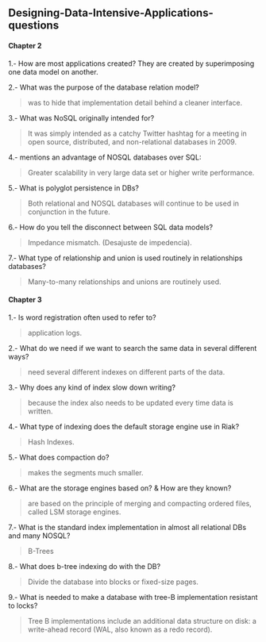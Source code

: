 ## Designing-Data-Intensive-Applications-questions

#### Chapter 2

1.- How are most applications created?
They are created by superimposing one data model on another.

2.- What was the purpose of the database relation model?
> was to hide that implementation detail behind a cleaner interface.

3.- What was NoSQL originally intended for?
> It was simply intended as a catchy Twitter hashtag for a meeting in open source, distributed, and non-relational databases in 2009.

4.- mentions an advantage of NOSQL databases over SQL:
> Greater scalability in very large data set or higher write performance.

5.- What is polyglot persistence in DBs?
> Both relational and NOSQL databases will continue to be used in conjunction in the future.

6.- How do you tell the disconnect between SQL data models?
> Impedance mismatch. (Desajuste de impedencia).

7.- What type of relationship and union is used routinely in relationships databases?
> Many-to-many relationships and unions are routinely used.




#### Chapter 3 

1.- Is word registration often used to refer to?
> application logs.

2.- What do we need if we want to search the same data in several different ways?
> need several different indexes on different parts of the data.

3.- Why does any kind of index slow down writing?
> because the index also needs to be updated every time data is written.

4.- What type of indexing does the default storage engine use in Riak?
> Hash Indexes.

5.- What does compaction do?
> makes the segments much smaller.

6.- What are the storage engines based on? & How are they known?
> are based on the principle of merging and compacting ordered files, called LSM storage engines.

7.- What is the standard index implementation in almost all relational DBs and many NOSQL?
> B-Trees

8.- What does b-tree indexing do with the DB?
> Divide the database into blocks or fixed-size pages.

9.- What is needed to make a database with tree-B implementation resistant to locks?
> Tree B implementations include an additional data structure on disk: a write-ahead record (WAL, also known as a redo record).
